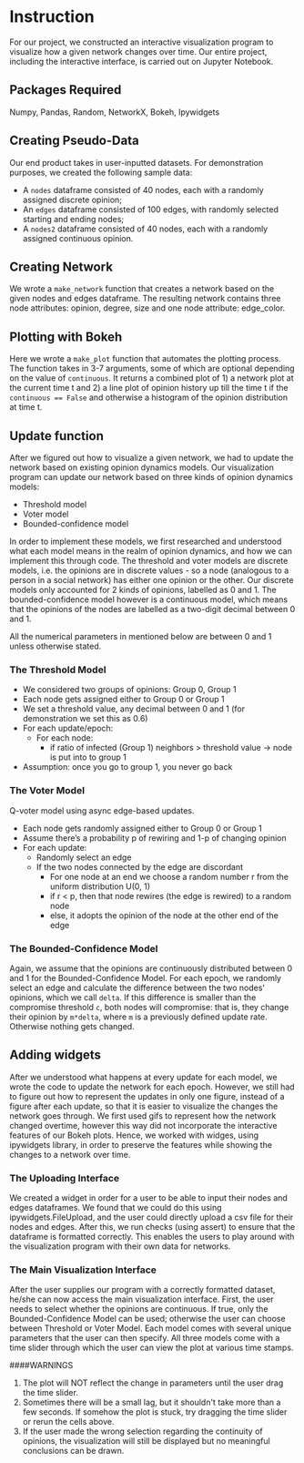 # Instruction 

For our project, we constructed an interactive visualization program to visualize how a given network changes over time. Our entire project, including the interactive interface, is carried out on Jupyter Notebook. 

## Packages Required

Numpy, Pandas, Random, NetworkX, Bokeh, Ipywidgets

## Creating Pseudo-Data 

Our end product takes in user-inputted datasets. For demonstration purposes, we created the following sample data: 
- A `nodes` dataframe consisted of 40 nodes, each with a randomly assigned discrete opinion;  
- An `edges` dataframe consisted of 100 edges, with randomly selected starting and ending nodes;
- A `nodes2` dataframe consisted of 40 nodes, each with a randomly assigned continuous opinion.  

## Creating Network

We wrote a `make_network` function that creates a network based on the given nodes and edges dataframe. The resulting network contains three node attributes: opinion, degree, size and one node attribute: edge_color.


## Plotting with Bokeh 

Here we wrote a `make_plot` function that automates the plotting process. The function takes in 3-7 arguments, some of which are optional depending on the value of `continuous`. 
It returns a combined plot of 1) a network plot at the current time t and 2) a line plot of opinion history up till the time t if the `continuous == False` and otherwise a histogram of the opinion distribution at time t. 

## Update function 

After we figured out how to visualize a given network, we had to update the network based on existing opinion dynamics models. Our visualization program can update our network based on three kinds of opinion dynamics models:
- Threshold model
- Voter model
- Bounded-confidence model

In order to implement these models, we first researched and understood what each model means in the realm of opinion dynamics, and how we can implement this through code. The threshold and voter models are discrete models, i.e. the opinions are in discrete values - so a node (analogous to a person in a social network) has either one opinion or the other. Our discrete models only accounted for 2 kinds of opinions, labelled as 0 and 1. The bounded-confidence model however is a continuous model, which means that the opinions of the nodes are labelled as a two-digit decimal between 0 and 1.


All the numerical parameters in mentioned below are between 0 and 1 unless otherwise stated. 

### The Threshold Model
- We considered two groups of opinions: Group 0, Group 1
- Each node gets assigned either to Group 0 or Group 1
- We set a threshold value, any decimal between 0 and 1 (for demonstration we set this as 0.6)
- For each update/epoch:
    - For each node:
        - if ratio of infected (Group 1) neighbors > threshold value
            -> node is put into to group 1 
- Assumption: once you go to group 1, you never go back

### The Voter Model

Q-voter model using async edge-based updates.

- Each node gets randomly assigned either to Group 0 or Group 1
- Assume there’s a probability p of rewiring and 1-p of changing opinion
- For each update:
    - Randomly select an edge
    - If the two nodes connected by the edge are discordant
        - For one node at an end we choose a random number r from the uniform distribution U(0, 1)
        - if r < p, then that node rewires (the edge is rewired) to a random node
        - else, it adopts the opinion of the node at the other end of the edge

### The Bounded-Confidence Model

Again, we assume that the opinions are continuously distributed between 0 and 1 for the Bounded-Confidence Model. For each epoch, we randomly select an edge and calculate the difference between the two nodes' opinions, which we call `delta`. If this difference is smaller than the compromise threshold `c`, both nodes will compromise: that is, they change their opinion by `m*delta`, where `m` is a previously defined update rate. Otherwise nothing gets changed. 


## Adding widgets 

After we understood what happens at every update for each model, we wrote the code to update the network for each epoch. However, we still had to figure out how to represent the updates in only one figure, instead of a figure after each update, so that it is easier to visualize the changes the network goes through. We first used gifs to represent how the network changed overtime, however this way did not incorporate the interactive features of our Bokeh plots. Hence, we worked with widges, using ipywidgets library, in order to preserve the features while showing the changes to a network over time.

### The Uploading Interface 

We created a widget in order for a user to be able to input their nodes and edges dataframes. We found that we could do this using ipywidgets.FileUpload, and the user could directly upload a csv file for their nodes and edges. After this, we run checks (using assert) to ensure that the dataframe is formatted correctly. This enables the users to play around with the visualization program with their own data for networks.


### The Main Visualization Interface 
After the user supplies our program with a correctly formatted dataset, he/she can now access the main visualization interface. First, the user needs to select whether the opinions are continuous. If true, only the Bounded-Confidence Model can be used; otherwise the user can choose between Threshold or Voter Model. Each model comes with several unique parameters that the user can then specify. All three models come with a time slider through which the user can view the plot at various time stamps. 

####WARNINGS 
1. The plot will NOT reflect the change in parameters until the user drag the time slider.
2. Sometimes there will be a small lag, but it shouldn't take more than a few seconds. If somehow the plot is stuck, try dragging the time slider or rerun the cells above. 
3. If the user made the wrong selection regarding the continuity of opinions, the visualization will still be displayed but no meaningful conclusions can be drawn. 




